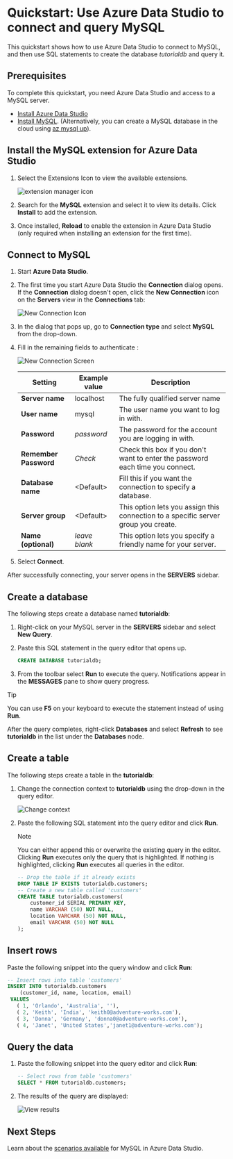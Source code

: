 # Quickstart: Use Azure Data Studio to connect and query MySQL

This quickstart shows how to use Azure Data Studio to connect to MySQL, and then use SQL statements to create the database *tutorialdb* and query it.

## Prerequisites

To complete this quickstart, you need Azure Data Studio and access to a MySQL server.

- [Install Azure Data Studio]
- [Install MySQL]. (Alternatively, you can create a MySQL database in the cloud using [az mysql up]).

## Install the MySQL extension for Azure Data Studio
1. Select the Extensions Icon to view the available extensions.

   ![extension manager icon]

2. Search for the **MySQL** extension and select it to view its details. Click **Install** to add the extension.

3. Once installed, **Reload** to enable the extension in Azure Data Studio (only required when installing an extension for the first time).

## Connect to MySQL

1. Start **Azure Data Studio**.

2. The first time you start Azure Data Studio the **Connection** dialog opens. If the **Connection** dialog doesn't open, click the **New Connection** icon on the **Servers** view in the **Connections** tab:

   ![New Connection Icon]

3. In the dialog that pops up, go to **Connection type** and select **MySQL** from the drop-down.


4. Fill in the remaining fields to authenticate :

   ![New Connection Screen]

   | Setting       | Example value | Description |
   | ------------ | ------------------ | ------------------------------------------------- |
   | **Server name** | localhost | The fully qualified server name |
   | **User name** | mysql | The user name you want to log in with. |
   | **Password** | *password* | The password for the account you are logging in with. |
   | **Remember Password** | *Check* | Check this box if you don't want to enter the password each time you connect. |
   | **Database name** | \<Default\> | Fill this if you want the connection to specify a database. |
   | **Server group** | \<Default\> | This option lets you assign this connection to a specific server group you create. |
   | **Name (optional)** | *leave blank* | This option lets you specify a friendly name for your server. |

5. Select **Connect**.

After successfully connecting, your server opens in the **SERVERS** sidebar.


## Create a database

The following steps create a database named **tutorialdb**:

1. Right-click on your MySQL server in the **SERVERS** sidebar and select **New Query**.

2. Paste this SQL statement in the query editor that opens up.

   ```sql
   CREATE DATABASE tutorialdb;
   ```

3. From the toolbar select **Run** to execute the query. Notifications appear in the **MESSAGES** pane to show query progress.

>[!TIP]
> You can use **F5** on your keyboard to execute the statement instead of using **Run**.

After the query completes, right-click **Databases** and select **Refresh** to see **tutorialdb** in the list under the **Databases** node.


## Create a table

 The following steps create a table in the **tutorialdb**:

1. Change the connection context to **tutorialdb** using the drop-down in the query editor.

   ![Change context]

2. Paste the following SQL statement into the query editor and click **Run**.

   > [!NOTE]
   > You can either append this or overwrite the existing query in the editor. Clicking **Run** executes only the query that is highlighted. If nothing is highlighted, clicking **Run** executes all queries in the editor.

   ```sql
   -- Drop the table if it already exists
   DROP TABLE IF EXISTS tutorialdb.customers;
   -- Create a new table called 'customers'
   CREATE TABLE tutorialdb.customers(
       customer_id SERIAL PRIMARY KEY,
       name VARCHAR (50) NOT NULL,
       location VARCHAR (50) NOT NULL,
       email VARCHAR (50) NOT NULL
   );
   ```

## Insert rows

Paste the following snippet into the query window and click **Run**:

   ```sql
   -- Insert rows into table 'customers'
   INSERT INTO tutorialdb.customers
       (customer_id, name, location, email)
    VALUES
      ( 1, 'Orlando', 'Australia', ''),
      ( 2, 'Keith', 'India', 'keith0@adventure-works.com'),
      ( 3, 'Donna', 'Germany', 'donna0@adventure-works.com'),
      ( 4, 'Janet', 'United States','janet1@adventure-works.com');
   ```

## Query the data

1. Paste the following snippet into the query editor and click **Run**:

   ```sql
   -- Select rows from table 'customers'
   SELECT * FROM tutorialdb.customers;
   ```

2. The results of the query are displayed:

   ![View results]

## Next Steps

Learn about the [scenarios available] for MySQL in Azure Data Studio.

[Install Azure Data Studio]:https://docs.microsoft.com/en-us/sql/azure-data-studio/download-azure-data-studio
[Install MySQL]:https://dev.mysql.com/downloads/installer/
[az mysql up]: https://docs.microsoft.com/en-us/azure/mysql/quickstart-create-server-up-azure-cli
[scenarios available]:../README.md

[extension manager icon]:https://user-images.githubusercontent.com/20936410/88838718-d0640b00-d18e-11ea-9f63-226c8acd030e.png
[New Connection Icon]:https://user-images.githubusercontent.com/20936410/88839725-49b02d80-d190-11ea-8d51-5d57e551e888.png
[New Connection Screen]:https://user-images.githubusercontent.com/102506628/190592429-d456c3f0-a28b-4ea3-b016-f86277e01e7c.PNG
[Change Context]:https://user-images.githubusercontent.com/20936410/88843628-4ddf4980-d196-11ea-8ad0-485bda63cc06.png
[View Results]:https://user-images.githubusercontent.com/20936410/88843661-5afc3880-d196-11ea-892f-6f9f662f455a.png

